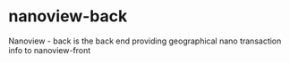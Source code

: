 # nanoview-back
Nanoview - back is the back end providing geographical nano transaction info to nanoview-front
